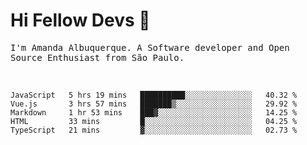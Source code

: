 # Hi Fellow Devs :wave:
   
<p>
  <samp>
    I'm Amanda Albuquerque. A Software developer and Open Source Enthusiast from São Paulo.
  </samp>

  
<!--   [![Twitter Follow](https://img.shields.io/twitter/follow/alalbux?style=social)](https://www.twitter.com/alalbux)
  [![Linkedin Badge](https://img.shields.io/badge/-alalbux-blue?style=flat-square&logo=Linkedin&logoColor=white&link=https://www.linkedin.com/in/alalbux/)](https://www.linkedin.com/in/alalbux/)
  [![Medium Badge](https://img.shields.io/badge/-alalbux-black?style=flat-square&logo=Medium&logoColor=white&link=https://medium.com/@alalbux)](https://medium.com/@alalbux) -->
</p>

  <br/>
  

<!--START_SECTION:waka-->
```text
JavaScript   5 hrs 19 mins   ██████████░░░░░░░░░░░░░░░   40.32 % 
Vue.js       3 hrs 57 mins   ███████▒░░░░░░░░░░░░░░░░░   29.92 % 
Markdown     1 hr 53 mins    ███▓░░░░░░░░░░░░░░░░░░░░░   14.25 % 
HTML         33 mins         █░░░░░░░░░░░░░░░░░░░░░░░░   04.25 % 
TypeScript   21 mins         ▓░░░░░░░░░░░░░░░░░░░░░░░░   02.73 % 
```
<!--END_SECTION:waka-->

